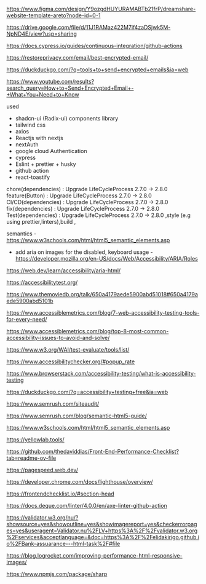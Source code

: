 https://www.figma.com/design/Y9ozgdHUYURAMABTb21frP/dreamshare-website-template-areto?node-id=0-1

https://drive.google.com/file/d/11J1RAMaz422M7if4zaDSjwk5M-NpND4E/view?usp=sharing

https://docs.cypress.io/guides/continuous-integration/github-actions

https://restoreprivacy.com/email/best-encrypted-email/

https://duckduckgo.com/?q=tools+to+send+encrypted+emails&ia=web

https://www.youtube.com/results?search_query=How+to+Send+Encrypted+Email+-+What+You+Need+to+Know

used

- shadcn-ui (Radix-ui) components library
- tailwind css
- axios
- Reactjs with nextjs
- nextAuth
- google cloud Authentication
- cypress
- Eslint + prettier + husky
- github action
- react-toastify

chore(dependencies) : Upgrade LifeCycleProcess 2.7.0 -> 2.8.0 feature(Button) : Upgrade LifeCycleProcess 2.7.0 -> 2.8.0 CI/CD(dependencies) : Upgrade LifeCycleProcess 2.7.0 -> 2.8.0 fix(dependencies) : Upgrade LifeCycleProcess 2.7.0 -> 2.8.0 Test(dependencies) : Upgrade LifeCycleProcess 2.7.0 -> 2.8.0 ,style (e.g using prettier,linters),build ,

semantics - https://www.w3schools.com/html/html5_semantic_elements.asp

- add aria on images for the disabled, keyboard usage - https://developer.mozilla.org/en-US/docs/Web/Accessibility/ARIA/Roles

https://web.dev/learn/accessibility/aria-html/

https://accessibilitytest.org/

https://www.themoviedb.org/talk/650a4179aede5900abd51018#650a4179aede5900abd5101b

https://www.accessiblemetrics.com/blog/7-web-accessibility-testing-tools-for-every-need/

https://www.accessiblemetrics.com/blog/top-8-most-common-accessibility-issues-to-avoid-and-solve/

https://www.w3.org/WAI/test-evaluate/tools/list/

https://www.accessibilitychecker.org/#popup_rate

https://www.browserstack.com/accessibility-testing/what-is-accessibility-testing

https://duckduckgo.com/?q=accessibility+testing+free&ia=web

https://www.semrush.com/siteaudit/

https://www.semrush.com/blog/semantic-html5-guide/

https://www.w3schools.com/html/html5_semantic_elements.asp

https://yellowlab.tools/

https://github.com/thedaviddias/Front-End-Performance-Checklist?tab=readme-ov-file

https://pagespeed.web.dev/

https://developer.chrome.com/docs/lighthouse/overview/

https://frontendchecklist.io/#section-head

https://docs.deque.com/linter/4.0.0/en/axe-linter-github-action

https://validator.w3.org/nu/?showsource=yes&showoutline=yes&showimagereport=yes&checkerrorpages=yes&useragent=Validator.nu%2FLV+https%3A%2F%2Fvalidator.w3.org%2Fservices&acceptlanguage=&doc=https%3A%2F%2Felidakirigo.github.io%2FBank-assuarance---html-task%2F#file

https://blog.logrocket.com/improving-performance-html-responsive-images/

https://www.npmjs.com/package/sharp